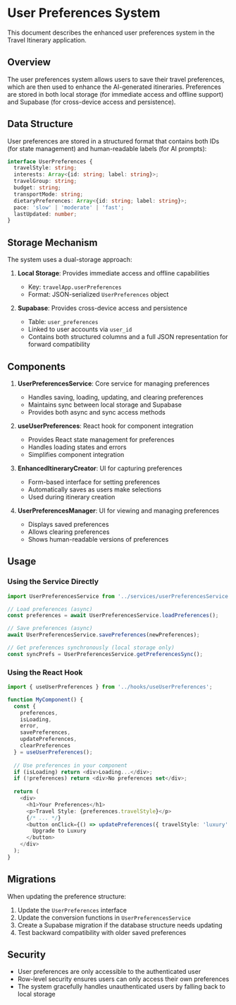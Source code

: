 # User Preferences System

This document describes the enhanced user preferences system in the Travel Itinerary application.

## Overview

The user preferences system allows users to save their travel preferences, which are then used to enhance the AI-generated itineraries. Preferences are stored in both local storage (for immediate access and offline support) and Supabase (for cross-device access and persistence).

## Data Structure

User preferences are stored in a structured format that contains both IDs (for state management) and human-readable labels (for AI prompts):

```typescript
interface UserPreferences {
  travelStyle: string;
  interests: Array<{id: string; label: string}>;
  travelGroup: string;
  budget: string;
  transportMode: string;
  dietaryPreferences: Array<{id: string; label: string}>;
  pace: 'slow' | 'moderate' | 'fast';
  lastUpdated: number;
}
```

## Storage Mechanism

The system uses a dual-storage approach:

1. **Local Storage**: Provides immediate access and offline capabilities
   - Key: `travelApp.userPreferences`
   - Format: JSON-serialized `UserPreferences` object

2. **Supabase**: Provides cross-device access and persistence 
   - Table: `user_preferences`
   - Linked to user accounts via `user_id`
   - Contains both structured columns and a full JSON representation for forward compatibility

## Components

1. **UserPreferencesService**: Core service for managing preferences
   - Handles saving, loading, updating, and clearing preferences
   - Maintains sync between local storage and Supabase
   - Provides both async and sync access methods

2. **useUserPreferences**: React hook for component integration
   - Provides React state management for preferences
   - Handles loading states and errors
   - Simplifies component integration

3. **EnhancedItineraryCreator**: UI for capturing preferences
   - Form-based interface for setting preferences
   - Automatically saves as users make selections
   - Used during itinerary creation

4. **UserPreferencesManager**: UI for viewing and managing preferences
   - Displays saved preferences
   - Allows clearing preferences
   - Shows human-readable versions of preferences

## Usage

### Using the Service Directly

```typescript
import UserPreferencesService from '../services/userPreferencesService';

// Load preferences (async)
const preferences = await UserPreferencesService.loadPreferences();

// Save preferences (async)
await UserPreferencesService.savePreferences(newPreferences);

// Get preferences synchronously (local storage only)
const syncPrefs = UserPreferencesService.getPreferencesSync();
```

### Using the React Hook

```typescript
import { useUserPreferences } from '../hooks/useUserPreferences';

function MyComponent() {
  const { 
    preferences, 
    isLoading, 
    error, 
    savePreferences, 
    updatePreferences,
    clearPreferences 
  } = useUserPreferences();
  
  // Use preferences in your component
  if (isLoading) return <div>Loading...</div>;
  if (!preferences) return <div>No preferences set</div>;
  
  return (
    <div>
      <h1>Your Preferences</h1>
      <p>Travel Style: {preferences.travelStyle}</p>
      {/* ... */}
      <button onClick={() => updatePreferences({ travelStyle: 'luxury' })}>
        Upgrade to Luxury
      </button>
    </div>
  );
}
```

## Migrations

When updating the preference structure:

1. Update the `UserPreferences` interface
2. Update the conversion functions in `UserPreferencesService`
3. Create a Supabase migration if the database structure needs updating
4. Test backward compatibility with older saved preferences

## Security

- User preferences are only accessible to the authenticated user
- Row-level security ensures users can only access their own preferences
- The system gracefully handles unauthenticated users by falling back to local storage 